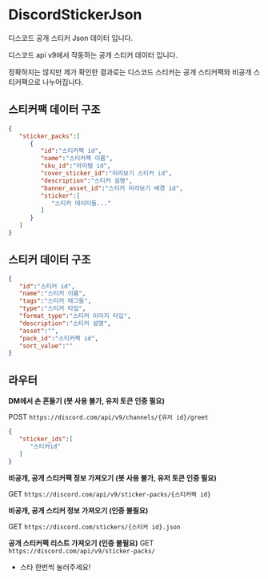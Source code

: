 # DiscordStickerJson
디스코드 공개 스티커 Json 데이터 입니다.

디스코드 api v9에서 작동하는 공개 스티커 데이터 입니다.

정확하지는 않지만 제가 확인한 결과로는 디스코드 스티커는 공개 스티커팩와 비공개 스티커팩으로 나누어집니다.

## 스티커팩 데이터 구조
```json
{
   "sticker_packs":[
      {
         "id":"스티커팩 id",
         "name":"스티커팩 이름",
         "sku_id":"아이템 id",
         "cover_sticker_id":"미리보기 스티커 id",
         "description":"스티커 설명",
         "banner_asset_id":"스티커 미리보기 배경 id",
         "sticker":[
            "스티커 데이터들..."
         ]
      }
   ]
}
```

## 스티커 데이터 구조
```json
{
   "id":"스티커 id",
   "name":"스티커 이름",
   "tags":"스티커 태그들",
   "type":"스티커 타입",
   "format_type":"스티커 이미지 타입",
   "description":"스티커 설명",
   "asset":"",
   "pack_id":"스티커팩 id",
   "sort_value":""
}
``` 

## 라우터

**DM에서 손 흔들기 (봇 사용 불가, 유저 토큰 인증 필요)**

POST ``https://discord.com/api/v9/channels/{유저 id}/greet``

```json
{
   "sticker_ids":[
      "스티커id"
   ]
}
```

**비공개, 공개 스티커팩 정보 가져오기 (봇 사용 불가, 유저 토큰 인증 필요)**

GET ``https://discord.com/api/v9/sticker-packs/{스티커팩 id}``

**비공개, 공개 스티커 정보 가져오기 (인증 불필요)**

GET ``https://discord.com/stickers/{스티커 id}.json``


**공개 스티커팩 리스트 가져오기 (인증 불필요)**
GET ``https://discord.com/api/v9/sticker-packs/``

- 스타 한번씩 눌러주세요!

